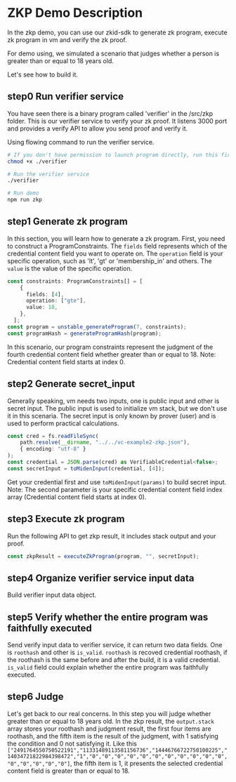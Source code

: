 # ZKP Demo Description

In the zkp demo, you can use our zkid-sdk to generate zk program, execute zk program in vm and verify the zk proof.

For demo using, we simulated a scenario that judges whether a person is greater than or equal to 18 years old.

Let's see how to build it.

## step0 Run verifier service
You have seen there is a binary program called 'verifier' in the /src/zkp folder. This is our verifier service to verify your zk proof. It listens 3000 port and provides a verify API to allow you send proof and verify it.

Using flowing command to run the verifier service.
```bash
# If you don't have permission to launch program directly, run this first
chmod +x ./verifier

# Run the verifier service
./verifier

# Run demo
npm run zkp
```

## step1 Generate zk program
In this section, you will learn how to generate a zk program.
First, you need to construct a ProgramConstraints.
The `fields` field represents which of the credential content field you want to operate on.
The `operation` field is your specific operation, such as 'lt', 'gt' or 'membership_in' and others.
The `value` is the value of the specific operation.

```typescript
const constraints: ProgramConstraints[] = [
    {
      fields: [4],
      operation: ["gte"],
      value: 18,
    },
  ];
const program = unstable_generateProgram(7, constraints);
const programHash = generateProgramHash(program);
```
In this scenario, our program constraints represent the judgment of the fourth credential content field whether greater than or equal to 18.
Note: Credential content field starts at index 0.

## step2 Generate secret_input
Generally speaking, vm needs two inputs, one is public input and other is secret input. The public input is used to initialize vm stack, but we don't use it in this scenaria. The secret input is only known by prover (user) and is used to perform practical calculations.

```typescript
const cred = fs.readFileSync(
    path.resolve(__dirname, "../../vc-example2-zkp.json"),
    { encoding: "utf-8" }
);
const credential = JSON.parse(cred) as VerifiableCredential<false>;
const secretInput = toMidenInput(credential, [4]);
```
Get your credential first and use `toMidenInput(params)` to build secret input.
Note: The second parameter is your specific credential content field index array (Credential content field starts at index 0).

## step3 Execute zk program
Run the following API to get zkp result, it includes stack output and your proof.

```typescript
const zkpResult = executeZkProgram(program, "", secretInput);
```

## step4 Organize verifier service input data
Build verifier input data object.

## step5 Verify whether the entire program was faithfully executed
Send verify input data to verifier service, it can return two data fields. One is `roothash` and other is  `is_valid`. `roothash` is recoved credential roothash, if the roothash is the same before and after the build, it is a valid credential. `is_valid` field could explain whether the entire program was faithfully executed.

## step6 Judge
Let's get back to our real concerns. In this step you will judge whether greater than or equal to 18 years old. In the zkp result, the `output.stack` array stores your roothash and judgment result, the first four items are roothash, and the fifth item is the result of the judgment, with 1 satisfying the condition and 0 not satisfying it.
Like this `["2491764550750522191","11331489113581156736","14446766722750100225","14034721822984398472","1","0","0","0","0","0","0","0","0","0","0","0","0","0","0","0","0"]`, the fifth item is 1, it presents the selected credential content field is greater than or equal to 18.